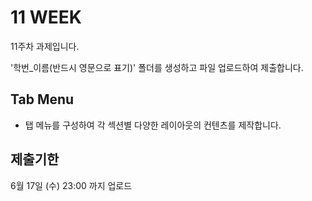 # 11 WEEK

11주차 과제입니다.

'학번_이름(반드시 영문으로 표기)' 폴더를 생성하고 파일 업로드하여 제출합니다.

## Tab Menu

- 탭 메뉴를 구성하여 각 섹션별 다양한 레이아웃의 컨텐츠를 제작합니다.


## 제출기한

6월 17일 (수) 23:00 까지 업로드